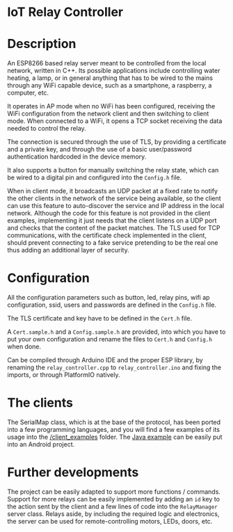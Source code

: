 # IoT Relay Controller

# Description

An ESP8266 based relay server meant to be controlled from the local network, written in C++. Its possible applications include controlling water heating, a lamp, or in general anything that has to be wired to the mains through any WiFi capable device, such as a smartphone, a raspberry, a computer, etc.

It operates in AP mode when no WiFi has been configured, receiving the WiFi configuration from the network client and then switching to client mode. When connected to a WiFi, it opens a TCP socket receiving the data needed to control the relay.

The connection is secured through the use of TLS, by providing a certificate and a private key, and through the use of a basic user/password authentication hardcoded in the device memory.

It also supports a button for manually switching the relay state, which can be wired to a digital pin and configured into the `Config.h` file.

When in client mode, it broadcasts an UDP packet at a fixed rate to notify the other clients in the network of the service being available, so the client can use this feature to auto-discover the service and IP address in the local network. Although the code for this feature is not provided in the client examples, implementing it just needs that the client listens on a UDP port and checks that the content of the packet matches. The TLS used for TCP communications, with the certificate check implemented in the client, should prevent connecting to a fake service pretending to be the real one thus adding an additional layer of security.

# Configuration

All the configuration parameters such as button, led, relay pins, wifi ap configuration, ssid, users and passwords are defined in the `Config.h` file.

The TLS certificate and key have to be defined in the `Cert.h` file.

A `Cert.sample.h` and a `Config.sample.h` are provided, into which you have to put your own configuration and rename the files to `Cert.h` and `Config.h` when done.

Can be compiled through Arduino IDE and the proper ESP library, by renaming the `relay_controller.cpp` to `relay_controller.ino` and fixing the imports, or through PlatformIO natively.

# The clients

The SerialMap class, which is at the base of the protocol, has been ported into a few programming languages, and you will find a few examples of its usage into the [/client_examples](/client_examples) folder. The [Java example](/client_examples/java) can be easily put into an Android project.

# Further developments

The project can be easily adapted to support more functions / commands. Support for more relays can be easily implemented by adding an `id` key to the action sent by the client and a few lines of code into the `RelayManager` server class. Relays aside, by including the required logic and electronics, the server can be used for remote-controlling motors, LEDs, doors, etc.
